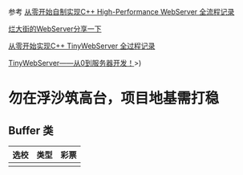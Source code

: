 参考
[从零开始自制实现C++ High-Performance WebServer 全流程记录](https://love6.blog.csdn.net/article/details/123754194)

[烂大街的WebServer分享一下](https://www.nowcoder.com/discuss/419276598265827328)

[从零开始实现C++ TinyWebServer 全过程记录](https://blog.csdn.net/weixin_51322383/article/details/130464403)

[TinyWebServer——从0到服务器开发！](https://zhuanlan.zhihu.com/p/364044293)>)
# 勿在浮沙筑高台，项目地基需打稳

## Buffer 类


| 选校  | 类型  | 彩票  |
| --- | --- | --- |
|     |     |     |
